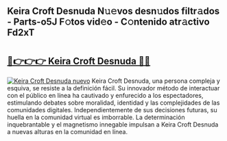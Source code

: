 ## Keira Croft Desnuda N𝚞𝚎vos desn𝚞dos filtr𝚊dos - Parts-o5J F𝚘tos vid𝚎o - C𝚘ntenido atr𝚊ctivo Fd2xT

# <h2><a href="http://mb1cu4.tromn.icu/?c=Keira+Croft+Desnuda">🔗👉👉👉 Keira Croft Desnuda 🔗🔗</a></h2>

[![Keira Croft Desnuda nuevo](https://i.imgur.com/pEAQMta.gif)](http://mb1cu4.tromn.icu/?c=Keira+Croft+Desnuda)
Keira Croft Desnuda, una persona compleja y esquiva, se resiste a la definición fácil. Su innovador método de interactuar con el público en línea ha cautivado y enfurecido a los espectadores, estimulando debates sobre moralidad, identidad y las complejidades de las comunidades digitales. Independientemente de sus decisiones futuras, su huella en la comunidad virtual es imborrable. La determinación inquebrantable y el magnetismo innegable impulsan a Keira Croft Desnuda a nuevas alturas en la comunidad en línea.
